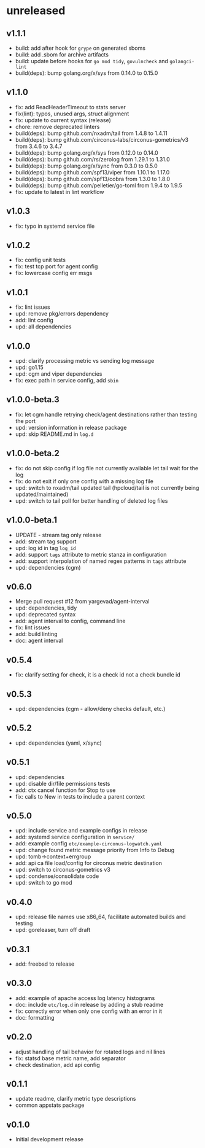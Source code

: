 # **unreleased**

## v1.1.1

* build: add after hook for `grype` on generated sboms
* build: add .sbom for archive artifacts
* build: update before hooks for `go mod tidy`, `govulncheck` and `golangci-lint`
* build(deps): bump golang.org/x/sys from 0.14.0 to 0.15.0

## v1.1.0

* fix: add ReadHeaderTimeout to stats server
* fix(lint): typos, unused args, struct alignment
* fix: update to current syntax (release)
* chore: remove deprecated linters
* build(deps): bump github.com/nxadm/tail from 1.4.8 to 1.4.11
* build(deps): bump github.com/circonus-labs/circonus-gometrics/v3 from 3.4.6 to 3.4.7
* build(deps): bump golang.org/x/sys from 0.12.0 to 0.14.0
* build(deps): bump github.com/rs/zerolog from 1.29.1 to 1.31.0
* build(deps): bump golang.org/x/sync from 0.3.0 to 0.5.0
* build(deps): bump github.com/spf13/viper from 1.10.1 to 1.17.0
* build(deps): bump github.com/spf13/cobra from 1.3.0 to 1.8.0
* build(deps): bump github.com/pelletier/go-toml from 1.9.4 to 1.9.5
* fix: update to latest in lint workflow

## v1.0.3

* fix: typo in systemd service file

## v1.0.2

* fix: config unit tests
* fix: test tcp port for agent config
* fix: lowercase config err msgs

## v1.0.1

* fix: lint issues
* upd: remove pkg/errors dependency
* add: lint config
* upd: all dependencies

## v1.0.0

* upd: clarify processing metric vs sending log message
* upd: go1.15
* upd: cgm and viper dependencies
* fix: exec path in service config, add `sbin`

## v1.0.0-beta.3

* fix: let cgm handle retrying check/agent destinations rather than testing the port
* upd: version information in release package
* upd: skip README.md in `log.d`

## v1.0.0-beta.2

* fix: do not skip config if log file not currently available let tail wait for the log
* fix: do not exit if only one config with a missing log file
* upd: switch to nxadm/tail updated tail (hpcloud/tail is not currently being updated/maintained)
* upd: switch to tail poll for better handling of deleted log files

## v1.0.0-beta.1

* UPDATE - stream tag only release
* add: stream tag support
* upd: log id in tag `log_id`
* add: support `tags` attribute to metric stanza in configuration
* add: support interpolation of named regex patterns in `tags` attribute
* upd: dependencies (cgm)

## v0.6.0

* Merge pull request #12 from yargevad/agent-interval
* upd: dependencies, tidy
* upd: deprecated syntax
* add: agent interval to config, command line
* fix: lint issues
* add: build linting
* doc: agent interval

## v0.5.4

* fix: clarify setting for check, it is a check id not a check bundle id

## v0.5.3

* upd: dependencies (cgm - allow/deny checks default, etc.)

## v0.5.2

* upd: dependencies (yaml, x/sync)

## v0.5.1

* upd: dependencies
* upd: disable dir/file permissions tests
* add: ctx cancel function for Stop to use
* fix: calls to New in tests to include a parent context

## v0.5.0

* upd: include service and example configs in release
* add: systemd service configuration in `service/`
* add: example config `etc/example-circonus-logwatch.yaml`
* upd: change found metric message priority from Info to Debug
* upd: tomb->context+errgroup
* add: api ca file load/config for circonus metric destination
* upd: switch to circonus-gometrics v3
* upd: condense/consolidate code
* upd: switch to go mod

## v0.4.0

* upd: release file names use x86_64, facilitate automated builds and testing
* upd: goreleaser, turn off draft

## v0.3.1

* add: freebsd to release

## v0.3.0

* add: example of apache access log  latency histograms
* doc: include `etc/log.d` in release by adding a stub readme
* fix: correctly error when only one config with an error in it
* doc: formatting

## v0.2.0

* adjust handling of tail behavior for rotated logs and nil lines
* fix: statsd base metric name, add separator
* check destination, add api config

## v0.1.1

* update readme, clarify metric type descriptions
* common appstats package

## v0.1.0

* Initial development release
